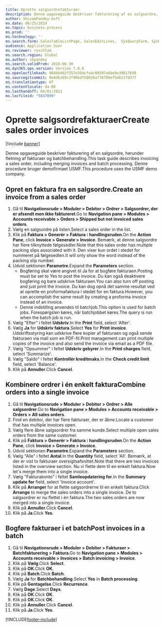 ```yaml
---
title: Oprette salgsordrefakturaer
description: Denne opgaveguide beskriver fakturering af en salgsordre, herunder fletning af fakturaer og batchbehandling.
author: ShivamPandey-msft
ms.date: 06/25/2019
ms.topic: business-process
ms.prod: ''
ms.technology: ''
ms.search.form: SalesTableListPage, SalesEditLines,  SysQueryForm, SysRecurrence
audience: Application User
ms.reviewer: roschlom
ms.search.region: Global
ms.author: shpandey
ms.search.validFrom: 2016-06-30
ms.dyn365.ops.version: Version 7.0.0
ms.openlocfilehash: 984bb482f357e35dcfa4c08597a6be9e39817b98
ms.sourcegitcommit: 0e8db169c3f90bd750826af76709ef5d621fd377
ms.translationtype: HT
ms.contentlocale: da-DK
ms.lasthandoff: 04/01/2021
ms.locfileid: "5837099"
---
```

# <a name="create-sales-order-invoices"></a><span data-ttu-id="58b9c-103">Oprette salgsordrefakturaer</span><span class="sxs-lookup"><span data-stu-id="58b9c-103">Create sales order invoices</span></span>

[!include [banner](../../includes/banner.md)]

<span data-ttu-id="58b9c-104">Denne opgaveguide beskriver fakturering af en salgsordre, herunder fletning af fakturaer og batchbehandling.</span><span class="sxs-lookup"><span data-stu-id="58b9c-104">This task guide describes invoicing a sales order, including merging invoices and batch processing.</span></span> <span data-ttu-id="58b9c-105">Denne procedure bruger demofirmaet USMF.</span><span class="sxs-lookup"><span data-stu-id="58b9c-105">This procedure uses the USMF demo company.</span></span>


## <a name="create-an-invoice-from-a-sales-order"></a><span data-ttu-id="58b9c-106">Opret en faktura fra en salgsordre.</span><span class="sxs-lookup"><span data-stu-id="58b9c-106">Create an invoice from a sales order</span></span>
1. <span data-ttu-id="58b9c-107">Gå til **Navigationsrude > Moduler > Debitor > Ordrer > Salgsordrer, der er afsendt men ikke faktureret**.</span><span class="sxs-lookup"><span data-stu-id="58b9c-107">Go to **Navigation pane > Modules > Accounts receivable > Orders > Shipped but not invoiced sales orders**.</span></span>
2. <span data-ttu-id="58b9c-108">Vælg en salgsordre på listen.</span><span class="sxs-lookup"><span data-stu-id="58b9c-108">Select a sales order in the list.</span></span> 
3. <span data-ttu-id="58b9c-109">Klik på **Faktura > Generér > Faktura** i **handlingsruden**.</span><span class="sxs-lookup"><span data-stu-id="58b9c-109">On the **Action Pane**, click **Invoice > Generate > Invoice**.</span></span> <span data-ttu-id="58b9c-110">Bemærk, at denne salgsordre har flere tilknyttede følgesedler.</span><span class="sxs-lookup"><span data-stu-id="58b9c-110">Note that this sales order has multiple packing slips associated with it.</span></span> <span data-ttu-id="58b9c-111">Den viser kun ordet <multiple> i stedet for nummeret på følgesedlen.</span><span class="sxs-lookup"><span data-stu-id="58b9c-111">It will only show the word <multiple> instead of the packing slip number.</span></span>  
4. <span data-ttu-id="58b9c-112">Udvid sektionen **Parametre**.</span><span class="sxs-lookup"><span data-stu-id="58b9c-112">Expand the **Parameters** section.</span></span>
    - <span data-ttu-id="58b9c-113">Bogføring skal være angivet til Ja for at bogføre fakturaen.</span><span class="sxs-lookup"><span data-stu-id="58b9c-113">Posting must be set to Yes to post the invoice.</span></span> <span data-ttu-id="58b9c-114">Du kan også deaktivere bogføring og bare udskrive fakturaen.</span><span class="sxs-lookup"><span data-stu-id="58b9c-114">You can also turn off posting and just print the invoice.</span></span> <span data-ttu-id="58b9c-115">Du kan dog opnå det samme resultat ved at oprette en proformafaktura i stedet for en faktura.</span><span class="sxs-lookup"><span data-stu-id="58b9c-115">However, you can accomplish the same result by creating a proforma invoice instead of an invoice.</span></span>  
    - <span data-ttu-id="58b9c-116">Denne indstilling anvendes til batchjob.</span><span class="sxs-lookup"><span data-stu-id="58b9c-116">This option is used for batch jobs.</span></span> <span data-ttu-id="58b9c-117">Forespørgslen køres, når batchjobbet køres.</span><span class="sxs-lookup"><span data-stu-id="58b9c-117">The query is run when the batch job is run.</span></span>
5. <span data-ttu-id="58b9c-118">Vælg "Efter" i feltet **Udskriv**.</span><span class="sxs-lookup"><span data-stu-id="58b9c-118">In the **Print** field, select 'After'.</span></span>
6. <span data-ttu-id="58b9c-119">Vælg **Ja** for **Udskriv faktura**.</span><span class="sxs-lookup"><span data-stu-id="58b9c-119">Select **Yes** for **Print invoice**.</span></span> <span data-ttu-id="58b9c-120">Udskriftsstyring kan udskrive flere kopier af fakturaen og også sende fakturaen via mail som en PDF-fil.</span><span class="sxs-lookup"><span data-stu-id="58b9c-120">Print management can print  multiple copies of the invoice and also send the invoice via email as a PDF file.</span></span>  
7. <span data-ttu-id="58b9c-121">Vælg "Opsummer" i feltet **Udskriv gebyrer**.</span><span class="sxs-lookup"><span data-stu-id="58b9c-121">In the **Print charges** field, select 'Summarize'.</span></span>
8. <span data-ttu-id="58b9c-122">Vælg "Saldo" i feltet **Kontrollér kreditmaks**.</span><span class="sxs-lookup"><span data-stu-id="58b9c-122">In the **Check credit limit** field, select 'Balance'.</span></span>
9. <span data-ttu-id="58b9c-123">Klik på **Annuller**.</span><span class="sxs-lookup"><span data-stu-id="58b9c-123">Click **Cancel**.</span></span>

## <a name="combine-orders-into-a-single-invoice"></a><span data-ttu-id="58b9c-124">Kombinere ordrer i én enkelt faktura</span><span class="sxs-lookup"><span data-stu-id="58b9c-124">Combine orders into a single invoice</span></span>
1. <span data-ttu-id="58b9c-125">Gå til **Navigationsrude > Moduler > Debitor > Ordrer > Alle salgsordrer**.</span><span class="sxs-lookup"><span data-stu-id="58b9c-125">Go to **Navigation pane > Modules > Accounts receivable > Orders > All sales orders**.</span></span>
2. <span data-ttu-id="58b9c-126">Find en debitor, der har flere fakturaer, der er åbne.</span><span class="sxs-lookup"><span data-stu-id="58b9c-126">Locate a customer that has multiple invoices open.</span></span>
3. <span data-ttu-id="58b9c-127">Vælg flere åbne salgsordrer fra samme kunde.</span><span class="sxs-lookup"><span data-stu-id="58b9c-127">Select multiple open sales orders from the same customer.</span></span>
4. <span data-ttu-id="58b9c-128">Klik på **Faktura > Generér > Faktura** i **handlingsruden**.</span><span class="sxs-lookup"><span data-stu-id="58b9c-128">On the **Action Pane**, click **Invoice > Generate > Invoice**.</span></span>
5. <span data-ttu-id="58b9c-129">Udvid sektionen **Parametre**.</span><span class="sxs-lookup"><span data-stu-id="58b9c-129">Expand the **Parameters** section.</span></span>
6. <span data-ttu-id="58b9c-130">Vælg "Alle" i feltet **Antal**.</span><span class="sxs-lookup"><span data-stu-id="58b9c-130">In the **Quantity** field, select 'All'.</span></span> <span data-ttu-id="58b9c-131">Bemærk, at der er vist to fakturaer oversigtsafsnittet.</span><span class="sxs-lookup"><span data-stu-id="58b9c-131">Note that there are two invoices listed in the overview section.</span></span> <span data-ttu-id="58b9c-132">Nu vi flette dem til en enkelt faktura.</span><span class="sxs-lookup"><span data-stu-id="58b9c-132">Now let's merge them into a single invoice.</span></span>  
7. <span data-ttu-id="58b9c-133">Vælg "Fakturakonto" i feltet **Samleopdatering for**.</span><span class="sxs-lookup"><span data-stu-id="58b9c-133">In the **Summary update for** field, select 'Invoice account'.</span></span>
8. <span data-ttu-id="58b9c-134">Klik på **Arranger** for at flette salgsordrerne til en enkelt faktura.</span><span class="sxs-lookup"><span data-stu-id="58b9c-134">Click **Arrange** to merge the sales orders into a single invoice.</span></span> <span data-ttu-id="58b9c-135">De to salgsordrer er nu flettet i én faktura.</span><span class="sxs-lookup"><span data-stu-id="58b9c-135">The two sales orders are now merged into a single invoice.</span></span>   
9. <span data-ttu-id="58b9c-136">Klik på **Annuller**.</span><span class="sxs-lookup"><span data-stu-id="58b9c-136">Click **Cancel**.</span></span>
10. <span data-ttu-id="58b9c-137">Klik på **Ja**.</span><span class="sxs-lookup"><span data-stu-id="58b9c-137">Click **Yes**.</span></span>

## <a name="post-invoices-in-a-batch"></a><span data-ttu-id="58b9c-138">Bogføre fakturaer i et batch</span><span class="sxs-lookup"><span data-stu-id="58b9c-138">Post invoices in a batch</span></span>
1. <span data-ttu-id="58b9c-139">Gå til **Navigationsrude > Moduler > Debitor > Fakturaer > Batchfakturering > Faktura**.</span><span class="sxs-lookup"><span data-stu-id="58b9c-139">Go to **Navigation pane > Modules > Accounts receivable > Invoices > Batch invoicing > Invoice**.</span></span>
2. <span data-ttu-id="58b9c-140">Klik på **Vælg**.</span><span class="sxs-lookup"><span data-stu-id="58b9c-140">Click **Select**.</span></span>
3. <span data-ttu-id="58b9c-141">Klik på **OK**.</span><span class="sxs-lookup"><span data-stu-id="58b9c-141">Click **OK**.</span></span>
4. <span data-ttu-id="58b9c-142">Klik på **Batch**.</span><span class="sxs-lookup"><span data-stu-id="58b9c-142">Click **Batch**.</span></span>
5. <span data-ttu-id="58b9c-143">Vælg **Ja** for **Batchbehandling**.</span><span class="sxs-lookup"><span data-stu-id="58b9c-143">Select **Yes** in **Batch processing**.</span></span>
6. <span data-ttu-id="58b9c-144">Klik på **Gentagelse**.</span><span class="sxs-lookup"><span data-stu-id="58b9c-144">Click **Recurrence**.</span></span>
7. <span data-ttu-id="58b9c-145">Vælg **Dage**.</span><span class="sxs-lookup"><span data-stu-id="58b9c-145">Select **Days**.</span></span>
8. <span data-ttu-id="58b9c-146">Klik på **OK**.</span><span class="sxs-lookup"><span data-stu-id="58b9c-146">Click **OK**.</span></span>
9. <span data-ttu-id="58b9c-147">Klik på **OK**.</span><span class="sxs-lookup"><span data-stu-id="58b9c-147">Click **OK**.</span></span>
10. <span data-ttu-id="58b9c-148">Klik på **Annuller**.</span><span class="sxs-lookup"><span data-stu-id="58b9c-148">Click **Cancel**.</span></span>
11. <span data-ttu-id="58b9c-149">Klik på **Ja**.</span><span class="sxs-lookup"><span data-stu-id="58b9c-149">Click **Yes**.</span></span>



[!INCLUDE[footer-include](../../../includes/footer-banner.md)]